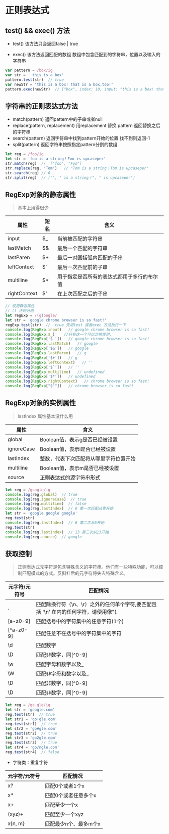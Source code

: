 # 正则表达式

## test() && exec() 方法

- test()  该方法只会返回false | true

- exec()  该方法返回匹配的数组 数组中包含匹配到的字符串，位置以及输入的字符串

```js
var pattern = /box/ig
var str = ' this is a box'
pattern.test(str)  // true
var newStr = 'this is a box! that is a box,too!'
pattern.exec(newStr)  // ["box", index: 10, input: "this is a box! that is a box,too!"]
```

## 字符串的正则表达式方法

- match(pattern)  返回pattern中的子串或者null
- replace(pattern, replacement) 用replacement 替换 pattern  返回替换之后的字符串
- search(pattern)  返回字符串中找到pattern开始的位置  找不到则返回-1
- split(pattern)  返回字符串按照指定pattern分割的数组

```js
let reg = /foo/ig
let str = 'foo is a string！Foo is upcaseper'
str.match(reg)  //  ["foo", "Foo"]
str.replace(reg, 'Tom')   // "Tom is a string！Tom is upcaseper"
str.search(reg) // 0
str.split(reg)  // ["", " is a string！", " is upcaseper"]
```

## RegExp对象的静态属性

> 基本上用得很少

|  属性      |  短名  |                 含义             |
| -----------| ------ | ------------------------------- |
| input      | $_     |   当前被匹配的字符串              |
| lastMatch  | $&     |   最后一个匹配的字符串            |
|  lastParen | $+     |   最后一对圆括弧内匹配的子串       |
|  leftContext | $`   |  最后一次匹配前的子串             |
|  multiline  |  $*   |  用于指定是否所有的表达式都用于多行的布尔值 |
|  rightContext | $'  |  在上次匹配之后的子串             |

```js
// 使用静态属性
// () 正则分组
let regExp = /(g)oogle/
let str = 'google chrome browser is so fast!'
regExp.test(str)  //  true 先用test 或者exec 方法执行一下
console.log(RegExp.input)   // google chrome browser is so fast!
console.log(RegExp.$_)    //只有这一个可以之前使用.
console.log(RegExp['$_'])   // google chrome browser is so fast!
console.log(RegExp.lastMatch)   // google
console.log(RegExp['$&'])   // google
console.log(RegExp.lastParen)   // g
console.log(RegExp['$+'])   // g
console.log(RegExp.leftContext)   // ''
console.log(RegExp['$`'])   // ''
console.log(RegExp.multiline)   // undefined
console.log(RegExp['$*'])   // undefined
console.log(RegExp.rightContext)   // chrome browser is so fast!
console.log(RegExp["$'"])   // chrome browser is so fast!
```

## RegExp对象的实例属性

> lastIndex 属性基本没什么用

|  属性       |                 含义             |
| ----------- | ------------------------------- |
| global      |   Boolean值，表示g是否已经被设置  |
| ignoreCase  |   Boolean值，表示i是否已经被设置  |
|  lastIndex  |   整数，代表下次匹配将从哪里字符位置开始 |
|  multiline  |  Boolean值，表示m是否已经被设置   |
|  source     |  正则表达式的源字符串形式         |

```js
let reg = /google/ig
console.log(reg.global)  // true
console.log(reg.ignoreCase)  // true
console.log(reg.multiline)  // false
console.log(reg.lastIndex)  // 0 第一次匹配从零开始
let str = 'google google google'
reg.test(str)
console.log(reg.lastIndex)  // 6 第二次从6开始
reg.test(str)
console.log(reg.lastIndex)  // 13 第三次从13开始
console.log(reg.source)  // google
```

## 获取控制

> 正则表达式元字符是包含特殊含义的字符串。他们有一些特殊功能，可以控制匹配模式的方式。反斜杠后的元字符将失去特殊含义。

|  元字符/元符号       |                 匹配情况             |
| ------------------- | ----------------------------------- |
| .                   |   匹配除换行符（\n、\r）之外的任何单个字符,要匹配包括 '\n' 在内的任何字符，请使用像"(.|\n)"的模式。 |
| [a-z0-9]            |   匹配括号中的字符集中的任意字符(1个)       |
|  [^a-z0-9]          |   匹配任意不在括号中的字符集中的字符   |
|  \d                 |  匹配数字                            |
|  \D                 |  匹配非数字，同[^0-9]                 |
|  \w                 |  匹配字母和数字以及_                 |
|  \W                 |  匹配非字母和数字以及_                 |
|  \D                 |  匹配非数字，同[^0-9]                 |
|  \D                 |  匹配非数字，同[^0-9]                 |

```js
let reg = /go.gle/ig
let str = 'google.com'
reg.test(str)  // true
let str1 = 'go!gle.com'
reg.test(str1)  // true
let str2 = 'go#gle.com'
reg.test(str2)  // true
let str3 = 'go2gle.com'
reg.test(str3)  // true
let str4 = 'go/ngle.com'
reg.test(str4)  // false
```

- 字符类：重复字符

|  元字符/元符号       |                 匹配情况             |
| ------------------- | ----------------------------------- |
| x?                  |   匹配0个或者1个x                    |
| x*                  |   匹配0个或者任意多个x                |
| x+                  |   匹配至少一个x                      |
|  (xyz)+             |   匹配至少一个xyz                    |
|  x{n, m}            |   匹配最少n个、最多m个x               |